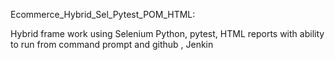Ecommerce_Hybrid_Sel_Pytest_POM_HTML:

Hybrid frame work using Selenium Python, pytest, HTML reports with ability to run from command prompt and github , Jenkin
